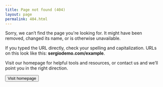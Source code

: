 ```yaml
---
title: Page not found (404)
layout: page
permalink: 404.html
---
```


Sorry, we can’t find the page you're looking for. It might have been removed, changed its name, or is otherwise unavailable.

If you typed the URL directly, check your spelling and capitalization. URLs on this look like this: **sergiodemo.com/example**.

Visit our homepage for helpful tools and resources, or contact us and we’ll point you in the right direction.

<button onclick="window.location.href='https://sergiodemo.com'" class="">Visit homepage</button>
